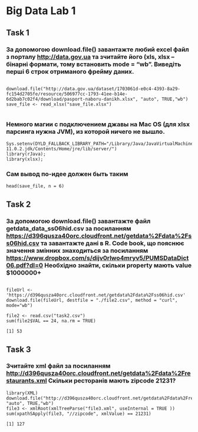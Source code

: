 # Big Data Lab 1

## Task 1
### За допомогою download.file() завантажте любий excel файл з порталу http://data.gov.ua та зчитайте його (xls, xlsx – бінарні формати, тому встановить mode = “wb”. Виведіть перші 6 строк отриманого фрейму даних.
```{r}

download.file("http://data.gov.ua/dataset/1703061d-e0c4-4393-8a29-fc154d2705fe/resource/506977cc-1793-41ee-b14e-6d2bab7c02f4/download/pasport-naboru-danikh.xlsx", "auto", TRUE,"wb")
save_file <- read_xlsx("save_file.xlsx")


```


### Немного магии с подключением джавы на Mac OS (для xlsx парсинга нужна JVM), из которой ничего не вышло. 
```{r}
Sys.setenv(DYLD_FALLBACK_LIBRARY_PATH="/Library/Java/JavaVirtualMachines/openjdk-11.0.2.jdk/Contents/Home/jre/lib/server/")
library(rJava);
library(xlsx);
```

### Сам вывод по-идее должен быть таким
```{r}
head(save_file, n = 6)
```

## Task 2
### За допомогою download.file() завантажте файл getdata_data_ss06hid.csv за посиланням https://d396qusza40orc.cloudfront.net/getdata%2Fdata%2Fss06hid.csv та завантажте дані в R. Code book, що пояснює значення змінних знаходиться за посиланням https://www.dropbox.com/s/dijv0rlwo4mryv5/PUMSDataDict06.pdf?dl=0 Необхідно знайти, скільки property мають value $1000000+
```{r}

fileUrl <- 'https://d396qusza40orc.cloudfront.net/getdata%2Fdata%2Fss06hid.csv'
download.file(fileUrl, destfile = "./file2.csv", method = "curl", mode="wb")

file2 <- read.csv("task2.csv")
sum(file2$VAL == 24, na.rm = TRUE)

[1] 53
```


## Task 3
### Зчитайте xml файл за посиланням http://d396qusza40orc.cloudfront.net/getdata%2Fdata%2Frestaurants.xml Скільки ресторанів мають zipcode 21231?
```{r}
library(XML)
download.file("http://d396qusza40orc.cloudfront.net/getdata%2Fdata%2Frestaurants.xml","file3.xml", "auto", TRUE,"wb")
file3 <- xmlRoot(xmlTreeParse("file3.xml", useInternal = TRUE ))
sum(xpathSApply(file3, "//zipcode", xmlValue) == 21231)

[1] 127
```

